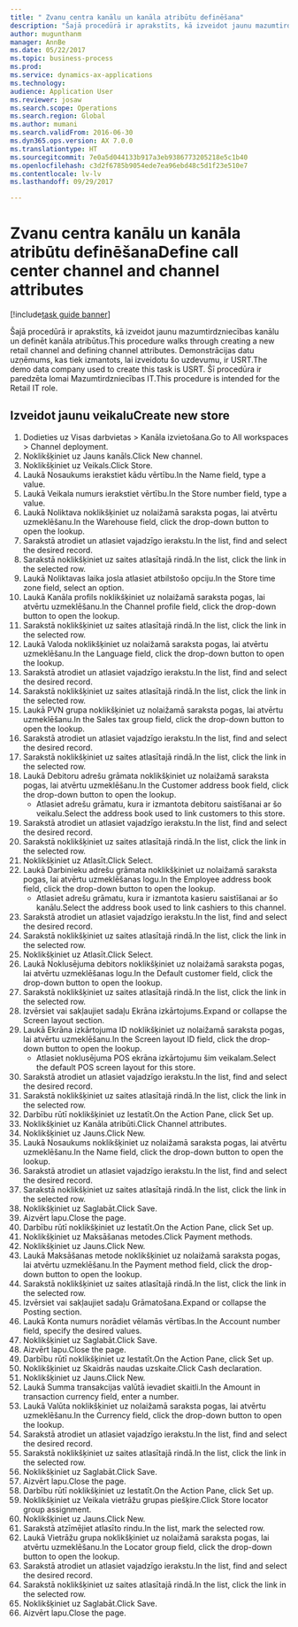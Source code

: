 ```yaml
--- 
title: " Zvanu centra kanālu un kanāla atribūtu definēšana"
description: "Šajā procedūrā ir aprakstīts, kā izveidot jaunu mazumtirdzniecības kanālu un definēt kanāla atribūtus."
author: mugunthanm
manager: AnnBe
ms.date: 05/22/2017
ms.topic: business-process
ms.prod: 
ms.service: dynamics-ax-applications
ms.technology: 
audience: Application User
ms.reviewer: josaw
ms.search.scope: Operations
ms.search.region: Global
ms.author: mumani
ms.search.validFrom: 2016-06-30
ms.dyn365.ops.version: AX 7.0.0
ms.translationtype: HT
ms.sourcegitcommit: 7e0a5d044133b917a3eb9386773205218e5c1b40
ms.openlocfilehash: c3d2f6785b9054ede7ea96ebd48c5d1f23e510e7
ms.contentlocale: lv-lv
ms.lasthandoff: 09/29/2017

---
```

# <a name="define-call-center-channel-and-channel-attributes"></a><span data-ttu-id="213ca-103"> Zvanu centra kanālu un kanāla atribūtu definēšana</span><span class="sxs-lookup"><span data-stu-id="213ca-103">Define call center channel and channel attributes</span></span>

[!include[task guide banner](../includes/task-guide-banner.md)]

<span data-ttu-id="213ca-104">Šajā procedūrā ir aprakstīts, kā izveidot jaunu mazumtirdzniecības kanālu un definēt kanāla atribūtus.</span><span class="sxs-lookup"><span data-stu-id="213ca-104">This procedure walks through creating a new retail channel and defining channel attributes.</span></span> <span data-ttu-id="213ca-105">Demonstrācijas datu uzņēmums, kas tiek izmantots, lai izveidotu šo uzdevumu, ir USRT.</span><span class="sxs-lookup"><span data-stu-id="213ca-105">The demo data company used to create this task is USRT.</span></span> <span data-ttu-id="213ca-106">Šī procedūra ir paredzēta lomai Mazumtirdzniecības IT.</span><span class="sxs-lookup"><span data-stu-id="213ca-106">This procedure is intended for the Retail IT role.</span></span>


## <a name="create-new-store"></a><span data-ttu-id="213ca-107">Izveidot jaunu veikalu</span><span class="sxs-lookup"><span data-stu-id="213ca-107">Create new store</span></span>
1. <span data-ttu-id="213ca-108">Dodieties uz Visas darbvietas > Kanāla izvietošana.</span><span class="sxs-lookup"><span data-stu-id="213ca-108">Go to All workspaces > Channel deployment.</span></span>
2. <span data-ttu-id="213ca-109">Noklikšķiniet uz Jauns kanāls.</span><span class="sxs-lookup"><span data-stu-id="213ca-109">Click New channel.</span></span>
3. <span data-ttu-id="213ca-110">Noklikšķiniet uz Veikals.</span><span class="sxs-lookup"><span data-stu-id="213ca-110">Click Store.</span></span>
4. <span data-ttu-id="213ca-111">Laukā Nosaukums ierakstiet kādu vērtību.</span><span class="sxs-lookup"><span data-stu-id="213ca-111">In the Name field, type a value.</span></span>
5. <span data-ttu-id="213ca-112">Laukā Veikala numurs ierakstiet vērtību.</span><span class="sxs-lookup"><span data-stu-id="213ca-112">In the Store number field, type a value.</span></span>
6. <span data-ttu-id="213ca-113">Laukā Noliktava noklikšķiniet uz nolaižamā saraksta pogas, lai atvērtu uzmeklēšanu.</span><span class="sxs-lookup"><span data-stu-id="213ca-113">In the Warehouse field, click the drop-down button to open the lookup.</span></span>
7. <span data-ttu-id="213ca-114">Sarakstā atrodiet un atlasiet vajadzīgo ierakstu.</span><span class="sxs-lookup"><span data-stu-id="213ca-114">In the list, find and select the desired record.</span></span>
8. <span data-ttu-id="213ca-115">Sarakstā noklikšķiniet uz saites atlasītajā rindā.</span><span class="sxs-lookup"><span data-stu-id="213ca-115">In the list, click the link in the selected row.</span></span>
9. <span data-ttu-id="213ca-116">Laukā Noliktavas laika josla atlasiet atbilstošo opciju.</span><span class="sxs-lookup"><span data-stu-id="213ca-116">In the Store time zone field, select an option.</span></span>
10. <span data-ttu-id="213ca-117">Laukā Kanāla profils noklikšķiniet uz nolaižamā saraksta pogas, lai atvērtu uzmeklēšanu.</span><span class="sxs-lookup"><span data-stu-id="213ca-117">In the Channel profile field, click the drop-down button to open the lookup.</span></span>
11. <span data-ttu-id="213ca-118">Sarakstā noklikšķiniet uz saites atlasītajā rindā.</span><span class="sxs-lookup"><span data-stu-id="213ca-118">In the list, click the link in the selected row.</span></span>
12. <span data-ttu-id="213ca-119">Laukā Valoda noklikšķiniet uz nolaižamā saraksta pogas, lai atvērtu uzmeklēšanu.</span><span class="sxs-lookup"><span data-stu-id="213ca-119">In the Language field, click the drop-down button to open the lookup.</span></span>
13. <span data-ttu-id="213ca-120">Sarakstā atrodiet un atlasiet vajadzīgo ierakstu.</span><span class="sxs-lookup"><span data-stu-id="213ca-120">In the list, find and select the desired record.</span></span>
14. <span data-ttu-id="213ca-121">Sarakstā noklikšķiniet uz saites atlasītajā rindā.</span><span class="sxs-lookup"><span data-stu-id="213ca-121">In the list, click the link in the selected row.</span></span>
15. <span data-ttu-id="213ca-122">Laukā PVN grupa noklikšķiniet uz nolaižamā saraksta pogas, lai atvērtu uzmeklēšanu.</span><span class="sxs-lookup"><span data-stu-id="213ca-122">In the Sales tax group field, click the drop-down button to open the lookup.</span></span>
16. <span data-ttu-id="213ca-123">Sarakstā atrodiet un atlasiet vajadzīgo ierakstu.</span><span class="sxs-lookup"><span data-stu-id="213ca-123">In the list, find and select the desired record.</span></span>
17. <span data-ttu-id="213ca-124">Sarakstā noklikšķiniet uz saites atlasītajā rindā.</span><span class="sxs-lookup"><span data-stu-id="213ca-124">In the list, click the link in the selected row.</span></span>
18. <span data-ttu-id="213ca-125">Laukā Debitoru adrešu grāmata noklikšķiniet uz nolaižamā saraksta pogas, lai atvērtu uzmeklēšanu.</span><span class="sxs-lookup"><span data-stu-id="213ca-125">In the Customer address book field, click the drop-down button to open the lookup.</span></span>
    * <span data-ttu-id="213ca-126">Atlasiet adrešu grāmatu, kura ir izmantota debitoru saistīšanai ar šo veikalu.</span><span class="sxs-lookup"><span data-stu-id="213ca-126">Select the address book used to link customers to this store.</span></span>  
19. <span data-ttu-id="213ca-127">Sarakstā atrodiet un atlasiet vajadzīgo ierakstu.</span><span class="sxs-lookup"><span data-stu-id="213ca-127">In the list, find and select the desired record.</span></span>
20. <span data-ttu-id="213ca-128">Sarakstā noklikšķiniet uz saites atlasītajā rindā.</span><span class="sxs-lookup"><span data-stu-id="213ca-128">In the list, click the link in the selected row.</span></span>
21. <span data-ttu-id="213ca-129">Noklikšķiniet uz Atlasīt.</span><span class="sxs-lookup"><span data-stu-id="213ca-129">Click Select.</span></span>
22. <span data-ttu-id="213ca-130">Laukā Darbinieku adrešu grāmata noklikšķiniet uz nolaižamā saraksta pogas, lai atvērtu uzmeklēšanas logu.</span><span class="sxs-lookup"><span data-stu-id="213ca-130">In the Employee address book field, click the drop-down button to open the lookup.</span></span>
    * <span data-ttu-id="213ca-131">Atlasiet adrešu grāmatu, kura ir izmantota kasieru saistīšanai ar šo kanālu.</span><span class="sxs-lookup"><span data-stu-id="213ca-131">Select the address book used to link cashiers to this channel.</span></span>  
23. <span data-ttu-id="213ca-132">Sarakstā atrodiet un atlasiet vajadzīgo ierakstu.</span><span class="sxs-lookup"><span data-stu-id="213ca-132">In the list, find and select the desired record.</span></span>
24. <span data-ttu-id="213ca-133">Sarakstā noklikšķiniet uz saites atlasītajā rindā.</span><span class="sxs-lookup"><span data-stu-id="213ca-133">In the list, click the link in the selected row.</span></span>
25. <span data-ttu-id="213ca-134">Noklikšķiniet uz Atlasīt.</span><span class="sxs-lookup"><span data-stu-id="213ca-134">Click Select.</span></span>
26. <span data-ttu-id="213ca-135">Laukā Noklusējuma debitors noklikšķiniet uz nolaižamā saraksta pogas, lai atvērtu uzmeklēšanas logu.</span><span class="sxs-lookup"><span data-stu-id="213ca-135">In the Default customer field, click the drop-down button to open the lookup.</span></span>
27. <span data-ttu-id="213ca-136">Sarakstā noklikšķiniet uz saites atlasītajā rindā.</span><span class="sxs-lookup"><span data-stu-id="213ca-136">In the list, click the link in the selected row.</span></span>
28. <span data-ttu-id="213ca-137">Izvērsiet vai sakļaujiet sadaļu Ekrāna izkārtojums.</span><span class="sxs-lookup"><span data-stu-id="213ca-137">Expand or collapse the Screen layout section.</span></span>
29. <span data-ttu-id="213ca-138">Laukā Ekrāna izkārtojuma ID noklikšķiniet uz nolaižamā saraksta pogas, lai atvērtu uzmeklēšanu.</span><span class="sxs-lookup"><span data-stu-id="213ca-138">In the Screen layout ID field, click the drop-down button to open the lookup.</span></span>
    * <span data-ttu-id="213ca-139">Atlasiet noklusējuma POS ekrāna izkārtojumu šim veikalam.</span><span class="sxs-lookup"><span data-stu-id="213ca-139">Select the default POS screen layout for this store.</span></span>  
30. <span data-ttu-id="213ca-140">Sarakstā atrodiet un atlasiet vajadzīgo ierakstu.</span><span class="sxs-lookup"><span data-stu-id="213ca-140">In the list, find and select the desired record.</span></span>
31. <span data-ttu-id="213ca-141">Sarakstā noklikšķiniet uz saites atlasītajā rindā.</span><span class="sxs-lookup"><span data-stu-id="213ca-141">In the list, click the link in the selected row.</span></span>
32. <span data-ttu-id="213ca-142">Darbību rūtī noklikšķiniet uz Iestatīt.</span><span class="sxs-lookup"><span data-stu-id="213ca-142">On the Action Pane, click Set up.</span></span>
33. <span data-ttu-id="213ca-143">Noklikšķiniet uz Kanāla atribūti.</span><span class="sxs-lookup"><span data-stu-id="213ca-143">Click Channel attributes.</span></span>
34. <span data-ttu-id="213ca-144">Noklikšķiniet uz Jauns.</span><span class="sxs-lookup"><span data-stu-id="213ca-144">Click New.</span></span>
35. <span data-ttu-id="213ca-145">Laukā Nosaukums noklikšķiniet uz nolaižamā saraksta pogas, lai atvērtu uzmeklēšanu.</span><span class="sxs-lookup"><span data-stu-id="213ca-145">In the Name field, click the drop-down button to open the lookup.</span></span>
36. <span data-ttu-id="213ca-146">Sarakstā atrodiet un atlasiet vajadzīgo ierakstu.</span><span class="sxs-lookup"><span data-stu-id="213ca-146">In the list, find and select the desired record.</span></span>
37. <span data-ttu-id="213ca-147">Sarakstā noklikšķiniet uz saites atlasītajā rindā.</span><span class="sxs-lookup"><span data-stu-id="213ca-147">In the list, click the link in the selected row.</span></span>
38. <span data-ttu-id="213ca-148">Noklikšķiniet uz Saglabāt.</span><span class="sxs-lookup"><span data-stu-id="213ca-148">Click Save.</span></span>
39. <span data-ttu-id="213ca-149">Aizvērt lapu.</span><span class="sxs-lookup"><span data-stu-id="213ca-149">Close the page.</span></span>
40. <span data-ttu-id="213ca-150">Darbību rūtī noklikšķiniet uz Iestatīt.</span><span class="sxs-lookup"><span data-stu-id="213ca-150">On the Action Pane, click Set up.</span></span>
41. <span data-ttu-id="213ca-151">Noklikšķiniet uz Maksāšanas metodes.</span><span class="sxs-lookup"><span data-stu-id="213ca-151">Click Payment methods.</span></span>
42. <span data-ttu-id="213ca-152">Noklikšķiniet uz Jauns.</span><span class="sxs-lookup"><span data-stu-id="213ca-152">Click New.</span></span>
43. <span data-ttu-id="213ca-153">Laukā Maksāšanas metode noklikšķiniet uz nolaižamā saraksta pogas, lai atvērtu uzmeklēšanu.</span><span class="sxs-lookup"><span data-stu-id="213ca-153">In the Payment method field, click the drop-down button to open the lookup.</span></span>
44. <span data-ttu-id="213ca-154">Sarakstā noklikšķiniet uz saites atlasītajā rindā.</span><span class="sxs-lookup"><span data-stu-id="213ca-154">In the list, click the link in the selected row.</span></span>
45. <span data-ttu-id="213ca-155">Izvērsiet vai sakļaujiet sadaļu Grāmatošana.</span><span class="sxs-lookup"><span data-stu-id="213ca-155">Expand or collapse the Posting section.</span></span>
46. <span data-ttu-id="213ca-156">Laukā Konta numurs norādiet vēlamās vērtības.</span><span class="sxs-lookup"><span data-stu-id="213ca-156">In the Account number field, specify the desired values.</span></span>
47. <span data-ttu-id="213ca-157">Noklikšķiniet uz Saglabāt.</span><span class="sxs-lookup"><span data-stu-id="213ca-157">Click Save.</span></span>
48. <span data-ttu-id="213ca-158">Aizvērt lapu.</span><span class="sxs-lookup"><span data-stu-id="213ca-158">Close the page.</span></span>
49. <span data-ttu-id="213ca-159">Darbību rūtī noklikšķiniet uz Iestatīt.</span><span class="sxs-lookup"><span data-stu-id="213ca-159">On the Action Pane, click Set up.</span></span>
50. <span data-ttu-id="213ca-160">Noklikšķiniet uz Skaidrās naudas uzskaite.</span><span class="sxs-lookup"><span data-stu-id="213ca-160">Click Cash declaration.</span></span>
51. <span data-ttu-id="213ca-161">Noklikšķiniet uz Jauns.</span><span class="sxs-lookup"><span data-stu-id="213ca-161">Click New.</span></span>
52. <span data-ttu-id="213ca-162">Laukā Summa transakcijas valūtā ievadiet skaitli.</span><span class="sxs-lookup"><span data-stu-id="213ca-162">In the Amount in transaction currency field, enter a number.</span></span>
53. <span data-ttu-id="213ca-163">Laukā Valūta noklikšķiniet uz nolaižamā saraksta pogas, lai atvērtu uzmeklēšanu.</span><span class="sxs-lookup"><span data-stu-id="213ca-163">In the Currency field, click the drop-down button to open the lookup.</span></span>
54. <span data-ttu-id="213ca-164">Sarakstā atrodiet un atlasiet vajadzīgo ierakstu.</span><span class="sxs-lookup"><span data-stu-id="213ca-164">In the list, find and select the desired record.</span></span>
55. <span data-ttu-id="213ca-165">Sarakstā noklikšķiniet uz saites atlasītajā rindā.</span><span class="sxs-lookup"><span data-stu-id="213ca-165">In the list, click the link in the selected row.</span></span>
56. <span data-ttu-id="213ca-166">Noklikšķiniet uz Saglabāt.</span><span class="sxs-lookup"><span data-stu-id="213ca-166">Click Save.</span></span>
57. <span data-ttu-id="213ca-167">Aizvērt lapu.</span><span class="sxs-lookup"><span data-stu-id="213ca-167">Close the page.</span></span>
58. <span data-ttu-id="213ca-168">Darbību rūtī noklikšķiniet uz Iestatīt.</span><span class="sxs-lookup"><span data-stu-id="213ca-168">On the Action Pane, click Set up.</span></span>
59. <span data-ttu-id="213ca-169">Noklikšķiniet uz Veikala vietrāžu grupas piešķire.</span><span class="sxs-lookup"><span data-stu-id="213ca-169">Click Store locator group assignment.</span></span>
60. <span data-ttu-id="213ca-170">Noklikšķiniet uz Jauns.</span><span class="sxs-lookup"><span data-stu-id="213ca-170">Click New.</span></span>
61. <span data-ttu-id="213ca-171">Sarakstā atzīmējiet atlasīto rindu.</span><span class="sxs-lookup"><span data-stu-id="213ca-171">In the list, mark the selected row.</span></span>
62. <span data-ttu-id="213ca-172">Laukā Vietrāžu grupa noklikšķiniet uz nolaižamā saraksta pogas, lai atvērtu uzmeklēšanu.</span><span class="sxs-lookup"><span data-stu-id="213ca-172">In the Locator group field, click the drop-down button to open the lookup.</span></span>
63. <span data-ttu-id="213ca-173">Sarakstā atrodiet un atlasiet vajadzīgo ierakstu.</span><span class="sxs-lookup"><span data-stu-id="213ca-173">In the list, find and select the desired record.</span></span>
64. <span data-ttu-id="213ca-174">Sarakstā noklikšķiniet uz saites atlasītajā rindā.</span><span class="sxs-lookup"><span data-stu-id="213ca-174">In the list, click the link in the selected row.</span></span>
65. <span data-ttu-id="213ca-175">Noklikšķiniet uz Saglabāt.</span><span class="sxs-lookup"><span data-stu-id="213ca-175">Click Save.</span></span>
66. <span data-ttu-id="213ca-176">Aizvērt lapu.</span><span class="sxs-lookup"><span data-stu-id="213ca-176">Close the page.</span></span>


